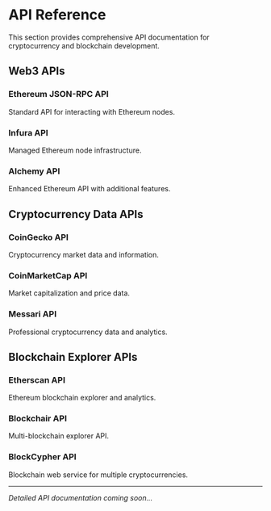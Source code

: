 # API Reference

This section provides comprehensive API documentation for cryptocurrency and blockchain development.

## Web3 APIs

### Ethereum JSON-RPC API
Standard API for interacting with Ethereum nodes.

### Infura API
Managed Ethereum node infrastructure.

### Alchemy API
Enhanced Ethereum API with additional features.

## Cryptocurrency Data APIs

### CoinGecko API
Cryptocurrency market data and information.

### CoinMarketCap API
Market capitalization and price data.

### Messari API
Professional cryptocurrency data and analytics.

## Blockchain Explorer APIs

### Etherscan API
Ethereum blockchain explorer and analytics.

### Blockchair API
Multi-blockchain explorer API.

### BlockCypher API
Blockchain web service for multiple cryptocurrencies.

---

*Detailed API documentation coming soon...*
